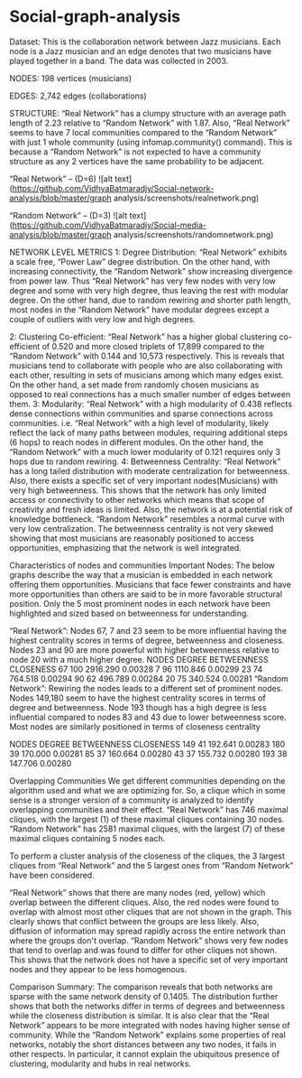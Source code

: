 # Social-graph-analysis

Dataset: This is the collaboration network between Jazz musicians. Each node is a Jazz musician and an edge denotes that two 
         musicians have played together in a band. The data was collected in 2003.

NODES:   198 vertices (musicians)

EDGES:   2,742 edges (collaborations)

STRUCTURE:
“Real Network” has a clumpy structure with an average path length of 2.23 relative to “Random Network” with 1.87. Also, “Real Network” seems to have 7 local communities compared to the “Random Network” with just 1 whole community (using infomap.community() command). This is because a “Random Network” is not expected to have a community structure as any 2 vertices have the same probability to be adjacent.  
            
“Real Network” – (D=6)
![alt text](https://github.com/VidhyaBatmaradjy/Social-network-analysis/blob/master/graph analysis/screenshots/realnetwork.png)


“Random Network” – (D=3)
![alt text](https://github.com/VidhyaBatmaradjy/Social-media-analysis/blob/master/graph analysis/screenshots/randomnetwork.png)


NETWORK LEVEL METRICS
1: Degree Distribution: “Real Network” exhibits a scale free, “Power Law” degree distribution. On the other hand, with increasing connectivity, the “Random Network” show increasing divergence from power law.
Thus “Real Network” has very few nodes with very low degree and some with very high degree, thus leaving the rest with modular degree.  On the other hand, due to random rewiring and shorter path length, most nodes in the “Random Network” have modular degrees except a couple of outliers with very low and high degrees.

2: Clustering Co-efficient: “Real Network” has a higher global clustering co-efficient of 0.520 and more closed triplets of 17,899 compared to the “Random Network” with 0.144 and 10,573 respectively. This is reveals that musicians tend to collaborate with people who are also collaborating with each other, resulting in sets of musicians among which many edges exist. On the other hand, a set made from randomly chosen musicians as opposed to real connections has a much smaller number of edges between them.
3: Modularity: “Real Network” with a high modularity of 0.438 reflects dense connections within communities and sparse connections across communities. i.e. “Real Network” with a high level of modularity, likely reflect the lack of many paths between modules, requiring additional steps (6 hops) to reach nodes in different modules. On the other hand, the “Random Network” with a much lower modularity of 0.121 requires only 3 hops due to random rewiring.
4: Betweenness Centrality: “Real Network” has a long tailed distribution with moderate centralization for betweenness. Also, there exists a specific set of very important nodes(Musicians) with very high betweenness. This shows that the network has only limited access or connectivity to other networks which means that scope of creativity and fresh ideas is limited. Also, the network is at a potential risk of knowledge bottleneck.
“Random Network” resembles a normal curve with very low centralization. The betweenness centrality is not very skewed showing that most musicians are reasonably positioned to access opportunities, emphasizing that the network is well integrated. 
 
Characteristics of nodes and communities
Important Nodes: The below graphs describe the way that a musician is embedded in each network offering them opportunities. Musicians that face fewer constraints and have more opportunities than others are said to be in more favorable structural position. 
Only the 5 most prominent nodes in each network have been highlighted and sized based on betweenness for understanding.
                                          
“Real Network”: Nodes 67, 7 and 23 seem to be more influential having the highest centrality scores in terms of degree, betweenness and closeness. Nodes 23 and 90 are more powerful with higher betweenness relative to node 20 with a much higher degree.
NODES
DEGREE
BETWEENNESS
CLOSENESS
67
100
2916.290
0.00328
7
96
1110.846
0.00299
23
74
764.518
0.00294
90
62
496.789
0.00284
20
75
340.524
0.00281
 “Random Network”: Rewiring the nodes leads to a different set of prominent nodes. Nodes 149,180 seem to have the highest centrality scores in terms of degree and betweenness. Node 193 though has a high degree is less influential compared to nodes 83 and 43 due to lower betweenness score. Most nodes are similarly positioned in terms of closeness centrality

                                
NODES
DEGREE
BETWEENNESS
CLOSENESS
149
41
192.641
0.00283
180
39
170.000
0.00281
85
37
160.664
0.00280
43
37
155.732
0.00280
193
38
147.706
0.00280

Overlapping Communities
We get different communities depending on the algorithm used and what we are optimizing for. So, a clique which in some sense is a stronger version of a community is analyzed to identify overlapping communities and their effect.
“Real Network” has 746 maximal cliques, with the largest (1) of these maximal cliques containing 30 nodes. “Random Network” has 2581 maximal cliques, with the largest (7) of these maximal cliques containing 5 nodes each.

To perform a cluster analysis of the closeness of the cliques, the 3 largest cliques from “Real Network” and the 5 largest ones from “Random Network” have been considered.


“Real Network” shows that there are many nodes (red, yellow) which overlap between the different cliques. Also, the red nodes were found to overlap with almost most other cliques that are not shown in the graph. This clearly shows that conflict between the groups are less likely. Also, diffusion of information may spread rapidly across the entire network than where the groups don't overlap.
“Random Network” shows very few nodes that tend to overlap and was found to differ for other cliques not shown. This shows that the network does not have a specific set of very important nodes and they appear to be less homogenous.

Comparison Summary: The comparison reveals that both networks are sparse with the same network density of 0.1405. The distribution further shows that both the networks differ in terms of degrees and betweenness while the closeness distribution is similar. It is also clear that the “Real Network” appears to be more integrated with nodes having higher sense of community. While the “Random Network” explains some properties of real networks, notably the short distances between any two nodes, it fails in other respects. In particular, it cannot explain the ubiquitous presence of clustering, modularity and hubs in real networks.


